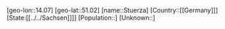 ﻿---
location: [51.02,14.07]
type: City
tags:
- geo/City


SpocWebEntityId: 34640
isDeleted: false
confidential: public

---
[geo-lon::14.07]
[geo-lat::51.02]
[name::Stuerza]
[Country::[[Germany]]]
[State:[[../../Sachsen]]]]
[Population::]
[Unknown::]

